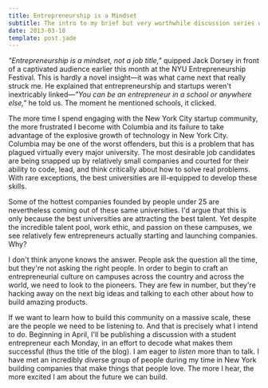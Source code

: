 ```yaml
---
title: Entrepreneurship is a Mindset
subtitle: The intro to my brief but very worthwhile discussion series with student entrepreneurs. 
date: 2013-03-18
template: post.jade
---
```


*"Entrepreneurship is a mindset, not a job title,"* quipped Jack Dorsey in front of a captivated audience earlier this month at the NYU Entrepreneurship Festival. This is hardly a novel insight—it was what came next that really struck me. He explained that entrepreneurship and startups weren't inextricably linked—*"You can be an entrepreneur in a school or anywhere else,"* he told us. The moment he mentioned schools, it clicked.

The more time I spend engaging with the New York City startup community, the more frustrated I become with Columbia and its failure to take advantage of the explosive growth of technology in New York City. Columbia may be one of the worst offenders, but this is a problem that has plagued virtually every major university. The most desirable job candidates are being snapped up by relatively small companies and courted for their ability to code, lead, and think critically about how to solve real problems. With rare exceptions, the best universities are ill-equipped to develop these skills.

Some of the hottest companies founded by people under 25 are nevertheless coming out of these same universities. I'd argue that this is only because the best universities are attracting the best talent. Yet despite the incredible talent pool, work ethic, and passion on these campuses, we see relatively few entrepreneurs actually starting and launching companies. Why?

I don't think anyone knows the answer. People ask the question all the time, but they're not asking the right people. In order to begin to craft an entrepreneurial culture on campuses across the country and across the world, we need to look to the pioneers. They are few in number, but they're hacking away on the next big ideas and talking to each other about how to build amazing products.

If we want to learn how to build this community on a massive scale, these are the people we need to be listening to. And that is precisely what I intend to do. Beginning in April, I'll be publishing a discussion with a student entrepreneur each Monday, in an effort to decode what makes them successful (thus the title of the blog). I am eager to _listen_ more than to talk. I have met an incredibly diverse group of people during my time in New York building companies that make things that people love. The more I hear, the more excited I am about the future we can build.